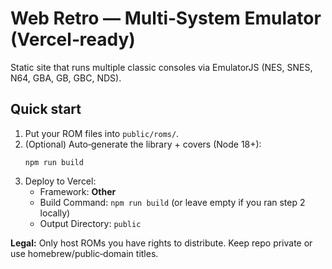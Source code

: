 # Web Retro — Multi‑System Emulator (Vercel‑ready)

Static site that runs multiple classic consoles via EmulatorJS (NES, SNES, N64, GBA, GB, GBC, NDS).

## Quick start
1. Put your ROM files into `public/roms/`.
2. (Optional) Auto‑generate the library + covers (Node 18+):
   ```
   npm run build
   ```
3. Deploy to Vercel:
   - Framework: **Other**
   - Build Command: `npm run build` (or leave empty if you ran step 2 locally)
   - Output Directory: `public`

**Legal:** Only host ROMs you have rights to distribute. Keep repo private or use homebrew/public‑domain titles.
